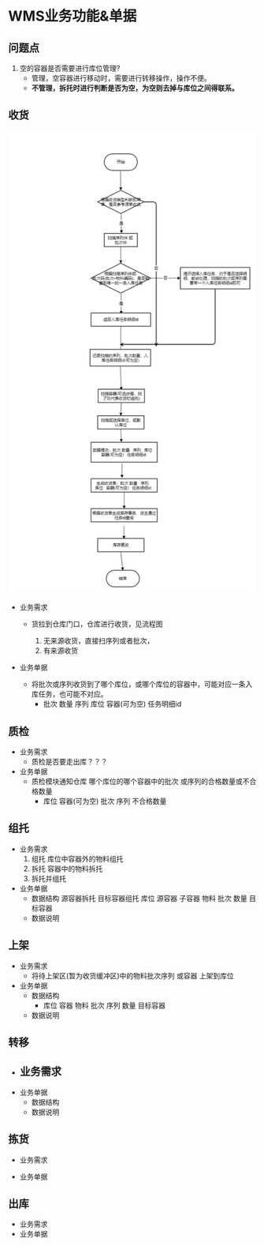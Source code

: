 # WMS业务功能&单据
## 问题点
1. 空的容器是否需要进行库位管理? 
    - 管理，空容器进行移动时，需要进行转移操作，操作不便。
    - **不管理，拆托时进行判断是否为空，为空则去掉与库位之间得联系。** 

## 收货
![avatar](png/arrival.png)
- 业务需求
    - 货拉到仓库门口，仓库进行收货，见流程图
          
       1. 无来源收货，直接扫序列或者批次，
       2. 有来源收货

- 业务单据
    - 将批次或序列收货到了哪个库位，或哪个库位的容器中，可能对应一条入库任务，也可能不对应。
        - 批次 数量   序列   库位   容器(可为空)   任务明细id  

## 质检
- 业务需求
    - 质检是否要走出库？？？
- 业务单据
    - 质检模块通知仓库 哪个库位的哪个容器中的批次 或序列的合格数量或不合格数量
        - 库位 容器(可为空) 批次 序列 不合格数量 
## 组托
- 业务需求
    1. 组托 库位中容器外的物料组托
    2. 拆托 容器中的物料拆托
    3. 拆托并组托
- 业务单据
    - 数据结构 源容器拆托 目标容器组托
        库位  源容器  子容器 物料 批次 数量 目标容器
    - 数据说明

## 上架
- 业务需求
    - 将待上架区(暂为收货缓冲区)中的物料批次序列 或容器 上架到库位
- 业务单据
    - 数据结构
        - 库位 容器 物料 批次 序列 数量 目标容器 
    - 数据说明

## 转移
- 业务需求
    - 
- 业务单据
    - 数据结构
    - 数据说明

## 拣货
- 业务需求

- 业务单据

## 出库
- 业务需求
- 业务单据
